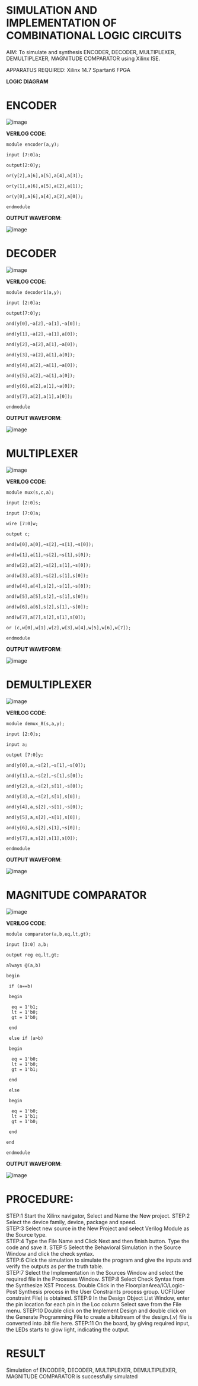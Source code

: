   # SIMULATION AND IMPLEMENTATION OF  COMBINATIONAL LOGIC CIRCUITS

AIM: 
 To simulate and synthesis ENCODER, DECODER, MULTIPLEXER, DEMULTIPLEXER, MAGNITUDE COMPARATOR using Xilinx ISE.

APPARATUS REQUIRED:
Xilinx 14.7
Spartan6 FPGA

**LOGIC DIAGRAM**

# ENCODER

![image](https://github.com/navaneethans/VLSI-LAB-EXP-2/assets/6987778/3cd1f95e-7531-4cad-9154-fdd397ac439e)

**VERILOG CODE**:
```
module encoder(a,y);

input [7:0]a;

output[2:0]y;

or(y[2],a[6],a[5],a[4],a[3]);

or(y[1],a[6],a[5],a[2],a[1]);

or(y[0],a[6],a[4],a[2],a[0]);

endmodule
```
**OUTPUT WAVEFORM**:

![image](https://github.com/kailashkarthikeyan/VLSI-LAB-EXP-2/assets/160568677/43174568-d8f8-4f52-8ccd-36724376ea6b)


# DECODER

![image](https://github.com/navaneethans/VLSI-LAB-EXP-2/assets/6987778/45a5e6cf-bbe0-4fd5-ac84-e5ad4477483b)

**VERILOG CODE**:
```
module decoder1(a,y);

input [2:0]a;

output[7:0]y;

and(y[0],~a[2],~a[1],~a[0]);

and(y[1],~a[2],~a[1],a[0]);

and(y[2],~a[2],a[1],~a[0]);

and(y[3],~a[2],a[1],a[0]);

and(y[4],a[2],~a[1],~a[0]);

and(y[5],a[2],~a[1],a[0]);

and(y[6],a[2],a[1],~a[0]);

and(y[7],a[2],a[1],a[0]);

endmodule
```
**OUTPUT WAVEFORM**:

![image](https://github.com/kailashkarthikeyan/VLSI-LAB-EXP-2/assets/160568677/5232663a-b8f2-4336-abee-4b8f2e6d585c)



# MULTIPLEXER

![image](https://github.com/navaneethans/VLSI-LAB-EXP-2/assets/6987778/427f75b2-8e67-44b9-ac45-a66651787436)

**VERILOG CODE**:
```
module mux(s,c,a);

input [2:0]s;

input [7:0]a;

wire [7:0]w;

output c;

and(w[0],a[0],~s[2],~s[1],~s[0]);

and(w[1],a[1],~s[2],~s[1],s[0]);

and(w[2],a[2],~s[2],s[1],~s[0]);

and(w[3],a[3],~s[2],s[1],s[0]);

and(w[4],a[4],s[2],~s[1],~s[0]);

and(w[5],a[5],s[2],~s[1],s[0]);

and(w[6],a[6],s[2],s[1],~s[0]);

and(w[7],a[7],s[2],s[1],s[0]);

or (c,w[0],w[1],w[2],w[3],w[4],w[5],w[6],w[7]);

endmodule
```
**OUTPUT WAVEFORM**:

![image](https://github.com/kailashkarthikeyan/VLSI-LAB-EXP-2/assets/160568677/7c23a35c-5e19-4be8-b138-50d2d9298fe1)




# DEMULTIPLEXER

![image](https://github.com/navaneethans/VLSI-LAB-EXP-2/assets/6987778/1c45a7fc-08ac-4f76-87f2-c084e7150557)

**VERILOG CODE**:
```
module demux_8(s,a,y);

input [2:0]s;

input a;

output [7:0]y;

and(y[0],a,~s[2],~s[1],~s[0]);

and(y[1],a,~s[2],~s[1],s[0]);

and(y[2],a,~s[2],s[1],~s[0]);

and(y[3],a,~s[2],s[1],s[0]);

and(y[4],a,s[2],~s[1],~s[0]);

and(y[5],a,s[2],~s[1],s[0]);

and(y[6],a,s[2],s[1],~s[0]);

and(y[7],a,s[2],s[1],s[0]);

endmodule
```
**OUTPUT WAVEFORM**:

![image](https://github.com/kailashkarthikeyan/VLSI-LAB-EXP-2/assets/160568677/7620ecca-dc2d-482f-a0fa-87572040acfb)


# MAGNITUDE COMPARATOR

![image](https://github.com/navaneethans/VLSI-LAB-EXP-2/assets/6987778/b2fe7a05-6bf7-4dcb-8f5d-28abbf7ea8c2)

**VERILOG CODE**:
```
module comparator(a,b,eq,lt,gt);

input [3:0] a,b;

output reg eq,lt,gt;

always @(a,b)

begin

 if (a==b)
 
 begin
  
  eq = 1'b1;
  lt = 1'b0;
  gt = 1'b0;
 
 end
 
 else if (a>b)
 
 begin
  
  eq = 1'b0;
  lt = 1'b0;
  gt = 1'b1;
 
 end
 
 else
 
 begin
  
  eq = 1'b0;
  lt = 1'b1;
  gt = 1'b0;
 
 end

end 

endmodule
```
**OUTPUT WAVEFORM**:

  ![image](https://github.com/kailashkarthikeyan/VLSI-LAB-EXP-2/assets/160568677/2ac87ef4-02f3-4222-a3ad-e5dcbba3a990)

# PROCEDURE:
STEP:1  Start  the Xilinx navigator, Select and Name the New project.
STEP:2  Select the device family, device, package and speed.       
STEP:3  Select new source in the New Project and select Verilog Module as the Source type.                       
STEP:4  Type the File Name and Click Next and then finish button. Type the code and save it.
STEP:5  Select the Behavioral Simulation in the Source Window and click the check syntax.                       
STEP:6  Click the simulation to simulate the program and  give the inputs and verify the outputs as per the truth table.               
STEP:7  Select the Implementation in the Sources Window and select the required file in the Processes Window.
STEP:8  Select Check Syntax from the Synthesize  XST Process. Double Click in the  FloorplanArea/IO/Logic-Post Synthesis process in the User Constraints process group. UCF(User constraint File) is obtained. 
STEP:9  In the Design Object List Window, enter the pin location for each pin in the Loc column Select save from the File menu.
STEP:10 Double click on the Implement Design and double click on the Generate Programming File to create a bitstream of the design.(.v) file is converted into .bit file here.
STEP:11  On the board, by giving required input, the LEDs starts to glow light, indicating the output.

# RESULT

Simulation of ENCODER, DECODER, MULTIPLEXER, DEMULTIPLEXER, MAGNITUDE COMPARATOR is successfully simulated

